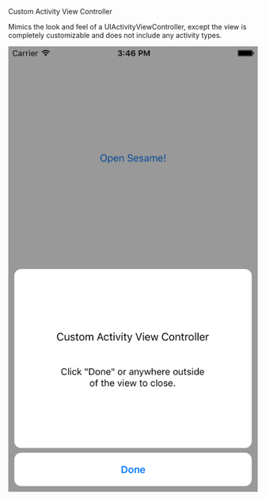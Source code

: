 Custom Activity View Controller

Mimics the look and feel of a UIActivityViewController, except the view is completely customizable and does not include any activity types.

![alt tag](SimulatorScreenShot.png)